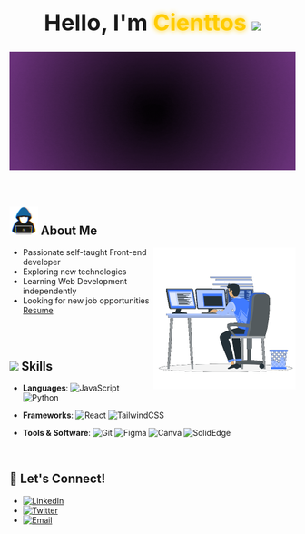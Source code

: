 <h1 align="center" style="font-size: 2.5rem; font-weight: bold;">
  <b>Hello, I'm <span style="color: #ffcc00; text-shadow: 0 0 10px #ffcc00;">Cienttos</span></b>
  <img src="https://media.giphy.com/media/hvRJCLFzcasrR4ia7z/giphy.gif" width="35">
</h1>

<p align="center">
  <img src="gif.gif" width="600" alt="Banner GIF">
</p>

<br>

## <img src="https://github.com/0xAbdulKhalid/0xAbdulKhalid/raw/main/assets/mdImages/about_me.gif" width="50px"> **About Me**

<picture>
  <img align="right" src="https://github.com/0xAbdulKhalid/0xAbdulKhalid/raw/main/assets/mdImages/Right_Side.gif" width="250px">
</picture>

- Passionate self-taught Front-end developer
- Exploring new technologies
- Learning Web Development independently
- Looking for new job opportunities [Resume](#)

<br><br>

## <img src="https://media2.giphy.com/media/QssGEmpkyEOhBCb7e1/giphy.gif" width="25"> **Skills**

- **Languages**:
  ![JavaScript](https://img.shields.io/badge/JavaScript%20-%23F7DF1E.svg?style=for-the-badge&logo=javascript&logoColor=black)
  ![Python](https://img.shields.io/badge/Python%20-%2314354C.svg?style=for-the-badge&logo=python&logoColor=white)

- **Frameworks**:
  ![React](https://img.shields.io/badge/React-%2320232a.svg?style=for-the-badge&logo=react&logoColor=%2361DAFB)
  ![TailwindCSS](https://img.shields.io/badge/TailwindCSS-%2306B6D4.svg?style=for-the-badge&logo=tailwind-css&logoColor=white)

- **Tools & Software**:
  ![Git](https://img.shields.io/badge/Git-%23F05033.svg?style=for-the-badge&logo=git&logoColor=white)
  ![Figma](https://img.shields.io/badge/Figma-%23F24E1E.svg?style=for-the-badge&logo=figma&logoColor=white)
  ![Canva](https://img.shields.io/badge/Canva-%2300C4CC.svg?style=for-the-badge&logo=canva&logoColor=white)
  ![SolidEdge](https://img.shields.io/badge/SolidEdge-%23007ACC.svg?style=for-the-badge&logoColor=white)

<br>

## 🤝 **Let's Connect!**

<ul>
  <li>
    <a href="#" target="_blank">
      <img src="https://img.shields.io/badge/LinkedIn-Profile-blue?style=for-the-badge&logo=linkedin" alt="LinkedIn" />
    </a>
  </li>
  <li>
    <a href="#" target="_blank">
      <img src="https://img.shields.io/badge/Twitter-Profile-blue?style=for-the-badge&logo=twitter" alt="Twitter" />
    </a>
  </li>
  <li>
    <a href="mailto:#" target="_blank">
      <img src="https://img.shields.io/badge/Email-Contact-red?style=for-the-badge&logo=gmail" alt="Email" />
    </a>
  </li>
</ul>
